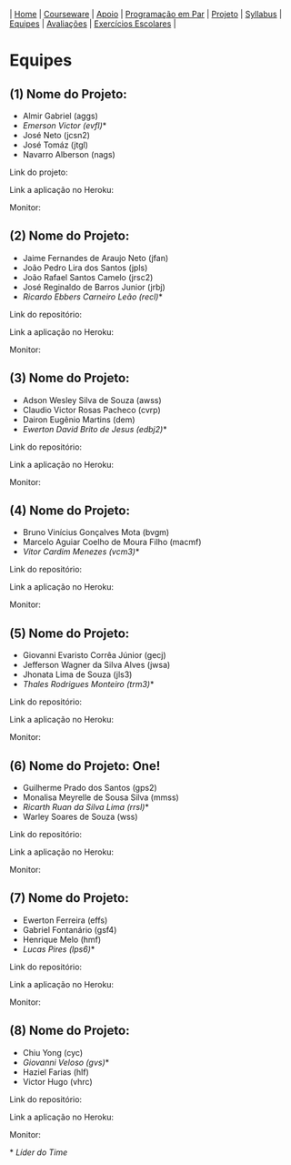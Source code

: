 | [Home](https://github.com/vinicius3w/if977) | [Courseware](/pages/courseware.md) | [Apoio](/pages/apoio.md) | [Programação em Par](/pages/pairprogramming.md) | [Projeto](/pages/projeto.md) | [Syllabus](/pages/syllabus.md) | [Equipes](/pages/equipes.md) | [Avaliações](/pages/avaliacoes.md) | [Exercícios Escolares](/pages/exerciciosescolares.md) |

# Equipes

## (1) Nome do Projeto:

* Almir Gabriel (aggs)
* _Emerson Victor (evfl)_\*
* José Neto (jcsn2)
* José Tomáz (jtgl)
* Navarro Alberson (nags)

Link do projeto:

Link a aplicação no Heroku:

Monitor:

## (2) Nome do Projeto:

* Jaime Fernandes de Araujo Neto (jfan)
* João Pedro Lira dos Santos (jpls)
* João Rafael Santos Camelo (jrsc2)
* José Reginaldo de Barros Junior (jrbj)
* _Ricardo Ebbers Carneiro Leão (recl)_\*

Link do repositório:

Link a aplicação no Heroku:

Monitor:

## (3) Nome do Projeto:

* Adson Wesley Silva de Souza (awss)
* Claudio Victor Rosas Pacheco (cvrp)
* Dairon Eugênio Martins (dem)
* _Ewerton David Brito de Jesus (edbj2)_\*

Link do repositório:

Link a aplicação no Heroku:

Monitor:

## (4) Nome do Projeto:

* Bruno Vinícius Gonçalves Mota (bvgm)
* Marcelo Aguiar Coelho de Moura Filho (macmf)
* _Vitor Cardim Menezes (vcm3)_\*

Link do repositório:

Link a aplicação no Heroku:

Monitor:

## (5) Nome do Projeto:

* Giovanni Evaristo Corrêa Júnior (gecj)
* Jefferson Wagner da Silva Alves (jwsa)
* Jhonata Lima de Souza (jls3)
* _Thales Rodrigues Monteiro (trm3)_\*

Link do repositório:

Link a aplicação no Heroku:

Monitor:

## (6) Nome do Projeto: One!

* Guilherme Prado dos Santos (gps2)
* Monalisa Meyrelle de Sousa Silva (mmss)
* _Ricarth Ruan da Silva Lima  (rrsl)_\*
* Warley Soares de Souza (wss)

Link do repositório:

Link a aplicação no Heroku:

Monitor:

## (7) Nome do Projeto:

* Ewerton Ferreira (effs)
* Gabriel Fontanário (gsf4)
* Henrique Melo (hmf)
* _Lucas Pires (lps6)_\*

Link do repositório:

Link a aplicação no Heroku:

Monitor:

## (8) Nome do Projeto:

* Chiu Yong (cyc)
* _Giovanni Veloso (gvs)_\*
* Haziel Farias (hlf)
* Victor Hugo (vhrc)

Link do repositório:

Link a aplicação no Heroku:

Monitor:

\* _Líder do Time_
